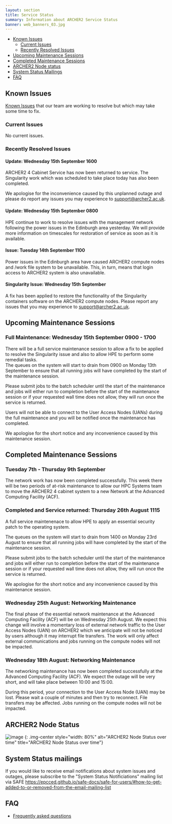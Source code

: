 ```yaml
---
layout: section
title: Service Status
summary: Information about ARCHER2 Service Status
banner: web_banners_03.jpg
---
```


- [Known Issues](#known-issues)
    - [Current Issues](#current-issues)
    - [Recently Resolved Issues](#recently-resolved-issues)
- [Upcoming Maintenance Sessions](#upcoming-maintenance-sessions)
- [Completed Maintenance Sessions](#completed-maintenance-sessions)
- [ARCHER2 Node status](#archer2-node-status)
- [System Status Mailings](#system-status-mailings)
- [FAQ](#faq)

## Known Issues
[Known Issues](https://docs.archer2.ac.uk/known-issues/) that our team are working to resolve but which may take some time to fix.


###  Current Issues
No current issues. 

### Recently Resolved Issues

#### Update: Wednesday 15th September 1600
ARCHER2 4 Cabinet Service has now been returned to service. 
The Singularity work which was scheduled to take place today has also been completed. 

We apologise for the inconvenience caused by this unplanned outage and please do report any issues you may experience to support@archer2.ac.uk. 

#### Update: Wednesday 15th September 0800
HPE continue to work to resolve issues with the management network following the power issues in the Edinburgh area yesterday. 
We will provide more information on timescales for restoration of service as soon as it is available.

#### Issue: Tuesday 14th September 1100
Power issues in the Edinburgh area have caused ARCHER2 compute nodes and /work file system to be unavailable. This, in turn, means that 
login access to ARCHER2 system is also unavailable.


#### Singularity Issue: Wednesday 15th September
A fix has been applied to restore the functionality of the Singularity containers software on the ARCHER2 compute nodes. Please report any issues that you may experience to support@archer2.ac.uk. 


## Upcoming Maintenance Sessions
### Full Maintenance: Wednesday 15th September 0900 - 1700 

There will be a full service maintenance session to allow a fix to be applied to resolve the Singularity issue and also to allow HPE to perform some remedial tasks.  
The queues on the system will start to drain from 0900 on Monday 13th September to ensure that all running jobs will have completed by the start of the maintenance session.  

Please submit jobs to the batch scheduler until the start of the maintenance and jobs will either run to completion before the start of the maintenance session or if your requested wall time does not allow,  they will run once the service is returned. 

Users will not be able to connect to the User Access Nodes (UANs) during the full maintenance and you will be notified once the maintenance has completed. 

We apologise for the short notice and any inconvenience caused by this maintenance session. 


 
## Completed Maintenance Sessions

### Tuesday 7th - Thursday 9th September
The network work has now been completed successfully. 
This week there will be two periods of at-risk maintenance to allow our HPC Systems team to move the ARCHER2 4 cabinet system to a new Network at the Advanced Computing Facility (ACF). 


### Completed and Service returned: Thursday 26th August 1115

A full service maintenenace to allow HPE to apply an essential security patch to the operating system.  

The queues on the system will start to drain from 1400 on Monday 23rd August to ensure that all running jobs will have completed by the start of the maintenance session.  

Please submit jobs to the batch scheduler until the start of the maintenance and jobs will either run to completion before the start of the maintenance session or if your requested wall time does not allow,  they will run once the service is returned. 

We apologise for the short notice and any inconvenience caused by this maintenance session. 


### Wednesday 25th August: Networking Maintenance
The final phase of the essential network maintenance at the Advanced Computing Facility (ACF) will be on Wednesday 25th August. 
We expect this change will involve a momentary loss of external network traffic to the User Access Nodes (UAN) on ARCHER2 which we anticipate will not be noticed by users although it may interrupt file transfers. The work will only affect external communications and jobs running on the compute nodes will not be impacted. 

### Wednesday 18th August: Networking Maintenance 
The networking maintenance has now been completed successfully at the Advanced Computing Facility (ACF). 
We expect the outage will be very short, and will take place between 10:00 and 15:00. 

During this period, your connection to the User Access Node (UAN) may be lost. Please wait a couple of minutes and then try to reconnect. 
File transfers may be affected. Jobs running on the compute nodes will not be impacted. 


## ARCHER2 Node Status

![image](https://safe.epcc.ed.ac.uk/Graphs/4cab.png)
{: .img-center style="width: 80%" 
alt="ARCHER2 Node Status over time" 
title="ARCHER2 Node Status over time"}

## System Status mailings
If you would like to receive email notifications about system issues and outages, please subscribe to the "System Status Notificiations" mailing list via SAFE <https://epcced.github.io/safe-docs/safe-for-users/#how-to-get-added-to-or-removed-from-the-email-mailing-list>

## FAQ
* [Frequently asked questions](https://docs.archer2.ac.uk/faq/)
